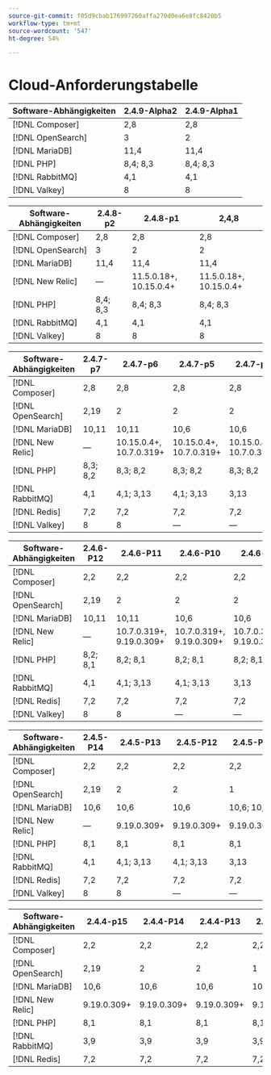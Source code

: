 ```yaml
---
source-git-commit: f05d9cbab176997260affa270d0ea6e8fc8420b5
workflow-type: tm+mt
source-wordcount: '547'
ht-degree: 54%

---
```

# Cloud-Anforderungstabelle

<table style="table-layout:auto">
  <thead>
    <tr>
      <th>Software-Abhängigkeiten</th>
      <th>2.4.9-Alpha2</th>
      <th>2.4.9-Alpha1</th>
    </tr>
  </thead>
  <tbody>
    <tr>
      <td><span class="uicontrol">[!DNL Composer]</span></td>
      <td>
          2,8
      </td>
      <td>
          2,8
      </td>
    </tr>
    <tr>
      <td><span class="uicontrol">[!DNL OpenSearch]</span></td>
      <td>
          3
      </td>
      <td>
          2
      </td>
    </tr>
    <tr>
      <td><span class="uicontrol">[!DNL MariaDB]</span></td>
      <td>
          11,4
      </td>
      <td>
          11,4
      </td>
    </tr>
    <tr>
      <td><span class="uicontrol">[!DNL PHP]</span></td>
      <td>
          8,4; 8,3
      </td>
      <td>
          8,4; 8,3
      </td>
    </tr>
    <tr>
      <td><span class="uicontrol">[!DNL RabbitMQ]</span></td>
      <td>
          4,1
      </td>
      <td>
          4,1
      </td>
    </tr>
    <tr>
      <td><span class="uicontrol">[!DNL Valkey]</span></td>
      <td>
          8
      </td>
      <td>
          8
      </td>
    </tr>
  </tbody>
</table>

<table style="table-layout:auto">
  <thead>
    <tr>
      <th>Software-Abhängigkeiten</th>
      <th>2.4.8-p2</th>
      <th>2.4.8-p1</th>
      <th>2,4,8</th>
    </tr>
  </thead>
  <tbody>
    <tr>
      <td><span class="uicontrol">[!DNL Composer]</span></td>
      <td>
          2,8
      </td>
      <td>
          2,8
      </td>
      <td>
          2,8
      </td>
    </tr>
    <tr>
      <td><span class="uicontrol">[!DNL OpenSearch]</span></td>
      <td>
          3
      </td>
      <td>
          2
      </td>
      <td>
          2
      </td>
    </tr>
    <tr>
      <td><span class="uicontrol">[!DNL MariaDB]</span></td>
      <td>
          11,4
      </td>
      <td>
          11,4
      </td>
      <td>
          11,4
      </td>
    </tr>
    <tr>
      <td><span class="uicontrol">[!DNL New Relic]</span></td>
      <td>
          —
      </td>
      <td>
          11.5.0.18+, 10.15.0.4+
      </td>
      <td>
          11.5.0.18+, 10.15.0.4+
      </td>
    </tr>
    <tr>
      <td><span class="uicontrol">[!DNL PHP]</span></td>
      <td>
          8,4; 8,3
      </td>
      <td>
          8,4; 8,3
      </td>
      <td>
          8,4; 8,3
      </td>
    </tr>
    <tr>
      <td><span class="uicontrol">[!DNL RabbitMQ]</span></td>
      <td>
          4,1
      </td>
      <td>
          4,1
      </td>
      <td>
          4,1
      </td>
    </tr>
    <tr>
      <td><span class="uicontrol">[!DNL Valkey]</span></td>
      <td>
          8
      </td>
      <td>
          8
      </td>
      <td>
          8
      </td>
    </tr>
  </tbody>
</table>

<table style="table-layout:auto">
  <thead>
    <tr>
      <th>Software-Abhängigkeiten</th>
      <th>2.4.7-p7</th>
      <th>2.4.7-p6</th>
      <th>2.4.7-p5</th>
      <th>2.4.7-p4</th>
      <th>2.4.7-p3</th>
      <th>2.4.7-p2</th>
      <th>2.4.7-p1</th>
      <th>2,4,7</th>
    </tr>
  </thead>
  <tbody>
    <tr>
      <td><span class="uicontrol">[!DNL Composer]</span></td>
      <td>
          2,8
      </td>
      <td>
          2,8
      </td>
      <td>
          2,8
      </td>
      <td>
          2,8
      </td>
      <td>
          2,7
      </td>
      <td>
          2,7
      </td>
      <td>
          2,7
      </td>
      <td>
          2,7
      </td>
    </tr>
    <tr>
      <td><span class="uicontrol">[!DNL OpenSearch]</span></td>
      <td>
          2,19
      </td>
      <td>
          2
      </td>
      <td>
          2
      </td>
      <td>
          2
      </td>
      <td>
          2
      </td>
      <td>
          2
      </td>
      <td>
          2
      </td>
      <td>
          2
      </td>
    </tr>
    <tr>
      <td><span class="uicontrol">[!DNL MariaDB]</span></td>
      <td>
          10,11
      </td>
      <td>
          10,11
      </td>
      <td>
          10,6
      </td>
      <td>
          10,6
      </td>
      <td>
          10,6
      </td>
      <td>
          10,6
      </td>
      <td>
          10,6
      </td>
      <td>
          10,6
      </td>
    </tr>
    <tr>
      <td><span class="uicontrol">[!DNL New Relic]</span></td>
      <td>
          —
      </td>
      <td>
          10.15.0.4+, 10.7.0.319+
      </td>
      <td>
          10.15.0.4+, 10.7.0.319+
      </td>
      <td>
          10.15.0.4+, 10.7.0.319+
      </td>
      <td>
          10.15.0.4+, 10.7.0.319+
      </td>
      <td>
          10.15.0.4+, 10.7.0.319+
      </td>
      <td>
          10.15.0.4+, 10.7.0.319+
      </td>
      <td>
          10.15.0.4+, 10.7.0.319+
      </td>
    </tr>
    <tr>
      <td><span class="uicontrol">[!DNL PHP]</span></td>
      <td>
          8,3; 8,2
      </td>
      <td>
          8,3; 8,2
      </td>
      <td>
          8,3; 8,2
      </td>
      <td>
          8,3; 8,2
      </td>
      <td>
          8,3; 8,2
      </td>
      <td>
          8,3; 8,2
      </td>
      <td>
          8,3; 8,2
      </td>
      <td>
          8,3; 8,2
      </td>
    </tr>
    <tr>
      <td><span class="uicontrol">[!DNL RabbitMQ]</span></td>
      <td>
          4,1
      </td>
      <td>
          4,1; 3,13
      </td>
      <td>
          4,1; 3,13
      </td>
      <td>
          3,13
      </td>
      <td>
          3,13
      </td>
      <td>
          3,13
      </td>
      <td>
          3,12
      </td>
      <td>
          3,12
      </td>
    </tr>
    <tr>
      <td><span class="uicontrol">[!DNL Redis]</span></td>
      <td>
          7,2
      </td>
      <td>
          7,2
      </td>
      <td>
          7,2
      </td>
      <td>
          7,2
      </td>
      <td>
          7,2
      </td>
      <td>
          7,2
      </td>
      <td>
          7,2
      </td>
      <td>
          7,2
      </td>
    </tr>
    <tr>
      <td><span class="uicontrol">[!DNL Valkey]</span></td>
      <td>
          8
      </td>
      <td>
          8
      </td>
      <td>
          —
      </td>
      <td>
          —
      </td>
      <td>
          —
      </td>
      <td>
          —
      </td>
      <td>
          —
      </td>
      <td>
          —
      </td>
    </tr>
  </tbody>
</table>

<table style="table-layout:auto">
  <thead>
    <tr>
      <th>Software-Abhängigkeiten</th>
      <th>2.4.6-P12</th>
      <th>2.4.6-P11</th>
      <th>2.4.6-P10</th>
      <th>2.4.6-p9</th>
      <th>2.4.6-p8</th>
      <th>2.4.6-p7</th>
      <th>2.4.6-p6</th>
      <th>2.4.6-p5</th>
      <th>2.4.6-p4</th>
      <th>2.4.6-p3</th>
      <th>2.4.6-p2</th>
      <th>2.4.6-p1</th>
      <th>2,4,6</th>
    </tr>
  </thead>
  <tbody>
    <tr>
      <td><span class="uicontrol">[!DNL Composer]</span></td>
      <td>
          2,2
      </td>
      <td>
          2,2
      </td>
      <td>
          2,2
      </td>
      <td>
          2,2
      </td>
      <td>
          2,2
      </td>
      <td>
          2,2
      </td>
      <td>
          2,2
      </td>
      <td>
          2,2
      </td>
      <td>
          2,2
      </td>
      <td>
          2,2
      </td>
      <td>
          2,2
      </td>
      <td>
          2,2
      </td>
      <td>
          2,2
      </td>
    </tr>
    <tr>
      <td><span class="uicontrol">[!DNL OpenSearch]</span></td>
      <td>
          2,19
      </td>
      <td>
          2
      </td>
      <td>
          2
      </td>
      <td>
          2
      </td>
      <td>
          2
      </td>
      <td>
          2
      </td>
      <td>
          2
      </td>
      <td>
          2
      </td>
      <td>
          2
      </td>
      <td>
          2
      </td>
      <td>
          2
      </td>
      <td>
          2
      </td>
      <td>
          2
      </td>
    </tr>
    <tr>
      <td><span class="uicontrol">[!DNL MariaDB]</span></td>
      <td>
          10,11
      </td>
      <td>
          10,11
      </td>
      <td>
          10,6
      </td>
      <td>
          10,6
      </td>
      <td>
          10,6
      </td>
      <td>
          10,6
      </td>
      <td>
          10,6
      </td>
      <td>
          10,6
      </td>
      <td>
          10,6
      </td>
      <td>
          10,6
      </td>
      <td>
          10,6
      </td>
      <td>
          10,6
      </td>
      <td>
          10,6
      </td>
    </tr>
    <tr>
      <td><span class="uicontrol">[!DNL New Relic]</span></td>
      <td>
          —
      </td>
      <td>
          10.7.0.319+, 9.19.0.309+
      </td>
      <td>
          10.7.0.319+, 9.19.0.309+
      </td>
      <td>
          10.7.0.319+, 9.19.0.309+
      </td>
      <td>
          10.7.0.319+, 9.19.0.309+
      </td>
      <td>
          10.7.0.319+, 9.19.0.309+
      </td>
      <td>
          10.7.0.319+, 9.19.0.309+
      </td>
      <td>
          10.7.0.319+, 9.19.0.309+
      </td>
      <td>
          10.7.0.319+, 9.19.0.309+
      </td>
      <td>
          10.7.0.319+, 9.19.0.309+
      </td>
      <td>
          10.7.0.319+, 9.19.0.309+
      </td>
      <td>
          10.7.0.319+, 9.19.0.309+
      </td>
      <td>
          10.7.0.319+, 9.19.0.309+
      </td>
    </tr>
    <tr>
      <td><span class="uicontrol">[!DNL PHP]</span></td>
      <td>
          8,2; 8,1
      </td>
      <td>
          8,2; 8,1
      </td>
      <td>
          8,2; 8,1
      </td>
      <td>
          8,2; 8,1
      </td>
      <td>
          8,2; 8,1
      </td>
      <td>
          8,2; 8,1
      </td>
      <td>
          8,2; 8,1
      </td>
      <td>
          8,2; 8,1
      </td>
      <td>
          8,2; 8,1
      </td>
      <td>
          8,2; 8,1
      </td>
      <td>
          8,2; 8,1
      </td>
      <td>
          8,2; 8,1
      </td>
      <td>
          8,2; 8,1
      </td>
    </tr>
    <tr>
      <td><span class="uicontrol">[!DNL RabbitMQ]</span></td>
      <td>
          4,1
      </td>
      <td>
          4,1; 3,13
      </td>
      <td>
          4,1; 3,13
      </td>
      <td>
          3,13
      </td>
      <td>
          3,13
      </td>
      <td>
          3,13
      </td>
      <td>
          3,12
      </td>
      <td>
          3,12, 3,11, 3,9
      </td>
      <td>
          3,11; 3,9
      </td>
      <td>
          3,11; 3,9
      </td>
      <td>
          3,11; 3,9
      </td>
      <td>
          3,11; 3,9
      </td>
      <td>
          3,11; 3,9
      </td>
    </tr>
    <tr>
      <td><span class="uicontrol">[!DNL Redis]</span></td>
      <td>
          7,2
      </td>
      <td>
          7,2
      </td>
      <td>
          7,2
      </td>
      <td>
          7,2
      </td>
      <td>
          7,2
      </td>
      <td>
          7,0
      </td>
      <td>
          7,0
      </td>
      <td>
          7,0
      </td>
      <td>
          7,0
      </td>
      <td>
          7,0
      </td>
      <td>
          7,0
      </td>
      <td>
          7,0
      </td>
      <td>
          7,0
      </td>
    </tr>
    <tr>
      <td><span class="uicontrol">[!DNL Valkey]</span></td>
      <td>
          8
      </td>
      <td>
          8
      </td>
      <td>
          —
      </td>
      <td>
          —
      </td>
      <td>
          —
      </td>
      <td>
          —
      </td>
      <td>
          —
      </td>
      <td>
          —
      </td>
      <td>
          —
      </td>
      <td>
          —
      </td>
      <td>
          —
      </td>
      <td>
          —
      </td>
      <td>
          —
      </td>
    </tr>
  </tbody>
</table>

<table style="table-layout:auto">
  <thead>
    <tr>
      <th>Software-Abhängigkeiten</th>
      <th>2.4.5-P14</th>
      <th>2.4.5-P13</th>
      <th>2.4.5-P12</th>
      <th>2.4.5-P11</th>
      <th>2.4.5-P10</th>
      <th>2.4.5-p9</th>
      <th>2.4.5-p8</th>
      <th>2.4.5-p7</th>
      <th>2.4.5-p6</th>
      <th>2.4.5-p5</th>
      <th>2.4.5-p4</th>
      <th>2.4.5-p3</th>
      <th>2.4.5-p2</th>
      <th>2.4.5-p1</th>
      <th>2,4,5</th>
    </tr>
  </thead>
  <tbody>
    <tr>
      <td><span class="uicontrol">[!DNL Composer]</span></td>
      <td>
          2,2
      </td>
      <td>
          2,2
      </td>
      <td>
          2,2
      </td>
      <td>
          2,2
      </td>
      <td>
          2,2
      </td>
      <td>
          2,2
      </td>
      <td>
          2,2
      </td>
      <td>
          2,2
      </td>
      <td>
          2,2
      </td>
      <td>
          2,2
      </td>
      <td>
          2,2
      </td>
      <td>
          2,2
      </td>
      <td>
          2,2
      </td>
      <td>
          2,2
      </td>
      <td>
          2,2
      </td>
    </tr>
    <tr>
      <td><span class="uicontrol">[!DNL OpenSearch]</span></td>
      <td>
          2,19
      </td>
      <td>
          2
      </td>
      <td>
          2
      </td>
      <td>
          1
      </td>
      <td>
          1
      </td>
      <td>
          1
      </td>
      <td>
          1
      </td>
      <td>
          1
      </td>
      <td>
          1
      </td>
      <td>
          1
      </td>
      <td>
          1
      </td>
      <td>
          1
      </td>
      <td>
          1
      </td>
      <td>
          1
      </td>
      <td>
          1
      </td>
    </tr>
    <tr>
      <td><span class="uicontrol">[!DNL MariaDB]</span></td>
      <td>
          10,6
      </td>
      <td>
          10,6
      </td>
      <td>
          10,6
      </td>
      <td>
          10,6; 10,5
      </td>
      <td>
          10,5
      </td>
      <td>
          10,5
      </td>
      <td>
          10,5; 10,4
      </td>
      <td>
          10,4
      </td>
      <td>
          10,4
      </td>
      <td>
          10,4
      </td>
      <td>
          10,4
      </td>
      <td>
          10,4
      </td>
      <td>
          10,4
      </td>
      <td>
          10,4
      </td>
      <td>
          10,4
      </td>
    </tr>
    <tr>
      <td><span class="uicontrol">[!DNL New Relic]</span></td>
      <td>
          —
      </td>
      <td>
          9.19.0.309+
      </td>
      <td>
          9.19.0.309+
      </td>
      <td>
          9.19.0.309+
      </td>
      <td>
          9.19.0.309+
      </td>
      <td>
          9.19.0.309+
      </td>
      <td>
          9.19.0.309+
      </td>
      <td>
          9.19.0.309+
      </td>
      <td>
          9.19.0.309+
      </td>
      <td>
          9.19.0.309+
      </td>
      <td>
          9.19.0.309+
      </td>
      <td>
          9.19.0.309+
      </td>
      <td>
          9.19.0.309+
      </td>
      <td>
          9.19.0.309+
      </td>
      <td>
          9.19.0.309+
      </td>
    </tr>
    <tr>
      <td><span class="uicontrol">[!DNL PHP]</span></td>
      <td>
          8,1
      </td>
      <td>
          8,1
      </td>
      <td>
          8,1
      </td>
      <td>
          8,1
      </td>
      <td>
          8,1
      </td>
      <td>
          8,1
      </td>
      <td>
          8,1
      </td>
      <td>
          8,1
      </td>
      <td>
          8,1
      </td>
      <td>
          8,1
      </td>
      <td>
          8,1
      </td>
      <td>
          8,1
      </td>
      <td>
          8,1
      </td>
      <td>
          8,1
      </td>
      <td>
          8,1
      </td>
    </tr>
    <tr>
      <td><span class="uicontrol">[!DNL RabbitMQ]</span></td>
      <td>
          4,1
      </td>
      <td>
          4,1; 3,13
      </td>
      <td>
          4,1; 3,13
      </td>
      <td>
          3,13
      </td>
      <td>
          3,13
      </td>
      <td>
          3,13
      </td>
      <td>
          3,12; 3,11
      </td>
      <td>
          3,12, 3,11, 3,9
      </td>
      <td>
          3,11; 3,9
      </td>
      <td>
          3,11; 3,9
      </td>
      <td>
          3,11; 3,9
      </td>
      <td>
          3,11; 3,9
      </td>
      <td>
          3,9
      </td>
      <td>
          3,9
      </td>
      <td>
          3,9
      </td>
    </tr>
    <tr>
      <td><span class="uicontrol">[!DNL Redis]</span></td>
      <td>
          7,2
      </td>
      <td>
          7,2
      </td>
      <td>
          7,2
      </td>
      <td>
          7,2
      </td>
      <td>
          7,2
      </td>
      <td>
          7,0
      </td>
      <td>
          7,0
      </td>
      <td>
          7,0
      </td>
      <td>
          6,2
      </td>
      <td>
          6,2
      </td>
      <td>
          6,2
      </td>
      <td>
          6,2
      </td>
      <td>
          6,2
      </td>
      <td>
          6,2
      </td>
      <td>
          6,2
      </td>
    </tr>
    <tr>
      <td><span class="uicontrol">[!DNL Valkey]</span></td>
      <td>
          8
      </td>
      <td>
          8
      </td>
      <td>
          —
      </td>
      <td>
          —
      </td>
      <td>
          —
      </td>
      <td>
          —
      </td>
      <td>
          —
      </td>
      <td>
          —
      </td>
      <td>
          —
      </td>
      <td>
          —
      </td>
      <td>
          —
      </td>
      <td>
          —
      </td>
      <td>
          —
      </td>
      <td>
          —
      </td>
      <td>
          —
      </td>
    </tr>
  </tbody>
</table>

<table style="table-layout:auto">
  <thead>
    <tr>
      <th>Software-Abhängigkeiten</th>
      <th>2.4.4-p15</th>
      <th>2.4.4-P14</th>
      <th>2.4.4-P13</th>
      <th>2.4.4-P12</th>
      <th>2.4.4-P11</th>
      <th>2.4.4-P10</th>
      <th>2.4.4-p9</th>
      <th>2.4.4-p8</th>
      <th>2.4.4-p7</th>
      <th>2.4.4-p6</th>
      <th>2.4.4-p5</th>
      <th>2.4.4-p4</th>
      <th>2.4.4-p3</th>
      <th>2.4.4-p2</th>
      <th>2.4.4-p1</th>
      <th>2,4,4</th>
    </tr>
  </thead>
  <tbody>
    <tr>
      <td><span class="uicontrol">[!DNL Composer]</span></td>
      <td>
          2,2
      </td>
      <td>
          2,2
      </td>
      <td>
          2,2
      </td>
      <td>
          2,2
      </td>
      <td>
          2,2
      </td>
      <td>
          2,2
      </td>
      <td>
          2,2
      </td>
      <td>
          2,2
      </td>
      <td>
          2,2
      </td>
      <td>
          2,2
      </td>
      <td>
          2,2
      </td>
      <td>
          2,2
      </td>
      <td>
          2,2
      </td>
      <td>
          2,1
      </td>
      <td>
          2,1
      </td>
      <td>
          2,1
      </td>
    </tr>
    <tr>
      <td><span class="uicontrol">[!DNL OpenSearch]</span></td>
      <td>
          2,19
      </td>
      <td>
          2
      </td>
      <td>
          2
      </td>
      <td>
          1
      </td>
      <td>
          1
      </td>
      <td>
          1
      </td>
      <td>
          1
      </td>
      <td>
          1
      </td>
      <td>
          1
      </td>
      <td>
          1
      </td>
      <td>
          1
      </td>
      <td>
          1
      </td>
      <td>
          1
      </td>
      <td>
          1
      </td>
      <td>
          1
      </td>
      <td>
          1
      </td>
    </tr>
    <tr>
      <td><span class="uicontrol">[!DNL MariaDB]</span></td>
      <td>
          10,6
      </td>
      <td>
          10,6
      </td>
      <td>
          10,6
      </td>
      <td>
          10,6; 10,5
      </td>
      <td>
          10,5
      </td>
      <td>
          10,5
      </td>
      <td>
          10,5; 10,4
      </td>
      <td>
          10,4
      </td>
      <td>
          10,4
      </td>
      <td>
          10,4
      </td>
      <td>
          10,4
      </td>
      <td>
          10,4
      </td>
      <td>
          10,4
      </td>
      <td>
          10,4
      </td>
      <td>
          10,4
      </td>
      <td>
          10,4
      </td>
    </tr>
    <tr>
      <td><span class="uicontrol">[!DNL New Relic]</span></td>
      <td>
          9.19.0.309+
      </td>
      <td>
          9.19.0.309+
      </td>
      <td>
          9.19.0.309+
      </td>
      <td>
          9.19.0.309+
      </td>
      <td>
          9.19.0.309+
      </td>
      <td>
          9.19.0.309+
      </td>
      <td>
          9.19.0.309+
      </td>
      <td>
          9.19.0.309+
      </td>
      <td>
          9.19.0.309+
      </td>
      <td>
          9.19.0.309+
      </td>
      <td>
          9.19.0.309+
      </td>
      <td>
          9.19.0.309+
      </td>
      <td>
          9.19.0.309+
      </td>
      <td>
          9.19.0.309+
      </td>
      <td>
          9.19.0.309+
      </td>
      <td>
          9.19.0.309+
      </td>
    </tr>
    <tr>
      <td><span class="uicontrol">[!DNL PHP]</span></td>
      <td>
          8,1
      </td>
      <td>
          8,1
      </td>
      <td>
          8,1
      </td>
      <td>
          8,1
      </td>
      <td>
          8,1
      </td>
      <td>
          8,1
      </td>
      <td>
          8,1
      </td>
      <td>
          8,1
      </td>
      <td>
          8,1
      </td>
      <td>
          8,1
      </td>
      <td>
          8,1
      </td>
      <td>
          8,1
      </td>
      <td>
          8,1
      </td>
      <td>
          8,1
      </td>
      <td>
          8,1
      </td>
      <td>
          8,1
      </td>
    </tr>
    <tr>
      <td><span class="uicontrol">[!DNL RabbitMQ]</span></td>
      <td>
          3,9
      </td>
      <td>
          3,9
      </td>
      <td>
          3,9
      </td>
      <td>
          3,9
      </td>
      <td>
          3,9
      </td>
      <td>
          3,9
      </td>
      <td>
          3,9
      </td>
      <td>
          3,9
      </td>
      <td>
          3,9
      </td>
      <td>
          3,9
      </td>
      <td>
          3,9
      </td>
      <td>
          3,9
      </td>
      <td>
          3,9
      </td>
      <td>
          3,9
      </td>
      <td>
          3,9
      </td>
      <td>
          3,9
      </td>
    </tr>
    <tr>
      <td><span class="uicontrol">[!DNL Redis]</span></td>
      <td>
          7,2
      </td>
      <td>
          7,2
      </td>
      <td>
          7,2
      </td>
      <td>
          7,2
      </td>
      <td>
          7,2
      </td>
      <td>
          7,0
      </td>
      <td>
          7,0
      </td>
      <td>
          7,0
      </td>
      <td>
          6,2
      </td>
      <td>
          6,2
      </td>
      <td>
          6,2
      </td>
      <td>
          6,2
      </td>
      <td>
          6,2
      </td>
      <td>
          6,2
      </td>
      <td>
          6,2
      </td>
      <td>
          6,2
      </td>
    </tr>
  </tbody>
</table>
